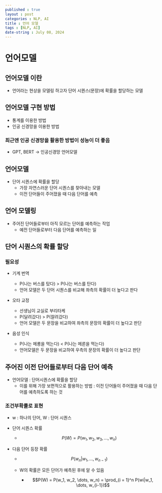 ```yaml
---
published : true
layout : post
categories : NLP, AI
title : 언어 모델
tags : [NLP, AI]
date-string : July 08, 2024
---
```


# 언어모델
## 언어모델 이란
- 언어라는 현상을 모델링 하고자 단어 시퀀스(문장)에 확률을 할당하는 모델

## 언어모델 구현 방법
- 통계를 이용한 방법
- 인공 신경망을 이용한 방법
### 최근엔 인공 신경망을 활용한 방법이 성능이 더 좋음
- GPT, BERT -> 인공신경망 언어모델

## 언어모델
- 단어 시퀀스에 확률을 할당
  - 가장 자연스러운 단어 시퀀스를 찾아내는 모델
  - 이전 단어들이 주어졌을 때 다음 단어를 예측

## 언어 모델링
- 주어진 단어들로부터 아직 모르는 단어를 예측하는 작업
  - 예전 단어들로부터 다음 단어를 예측하는 일

## 단어 시퀀스의 확률 할당
### 필요성
- 기계 번역
  - P(나는 버스를 탔다) > P(나는 버스를 탄다)
  - 언어 모델은 두 단어 시퀀스를 비교해 좌측의 확률이 더 높다고 판다
- 오타 교정
  - 선생님이 교실로 부리타케
  - P(달려갔다) > P(잘려갔다)
  - 언어 모델은 두 문장을 비교하여 좌측의 문장의 확률이 더 높다고 판단

- 음성 인식
  - P(나는 메롱을 먹는다) < P(나는 메론을 먹는다)
  - 언어모델은 두 문장을 비교하여 우측의 문장의 확률이 더 높다고 판단

## 주어진 이전 단어들로부터 다음 단어 예측
- 언어모델 : 단어시퀀스에 확률을 할당
  - 이를 위해 가장 보편적으로 활용하는 방법 : 이전 단어들이 주어졌을 때 다음 단어를 예측하도록 하는 것

### 조건부확률로 표현
- w : 하나의 단어, W : 단어 시퀀스
- 단어 시퀀스 확률
  - $$P(W) = P(w_1, w_2, w_3, \dots, w_n)$$

- 다음 단어 등장 확률
  - $$P(w_n | w_1, \dots, w_{n-1})$$

  - W의 확률은 모든 단어가 예측된 후에 알 수 있음
     - $$P(W) = P(w_1, w_2, \dots, w_n) = \prod_{i = 1}^n P(wi|w_1, \dots, w_{i-1})$$
